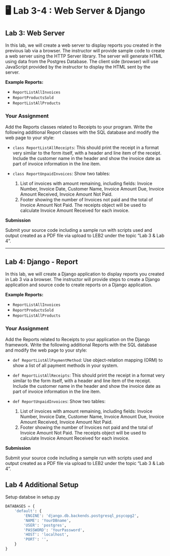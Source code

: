 # 🖥️ Lab 3-4 : Web Server & Django

## Lab 3: Web Server

In this lab, we will create a web server to display reports you created in the previous lab via a browser. The instructor will provide sample code to create a web server using the HTTP Server library. The server will generate HTML using data from the Postgres Database. The client side (browser) will use JavaScript provided by the instructor to display the HTML sent by the server. 

**Example Reports:**
- `ReportListAllInvoices`
- `ReportProductsSold`
- `ReportListAllProducts`

### Your Assignment

Add the Reports classes related to Receipts to your program. Write the following additional Report classes with the SQL database and modify the web page to your style:

- `class ReportListAllReceipts`: This should print the receipt in a format very similar to the form itself, with a header and line item of the receipt. Include the customer name in the header and show the invoice date as part of invoice information in the line item.
  
- `class ReportUnpaidInvoices`: Show two tables:
  1. List of invoices with amount remaining, including fields: Invoice Number, Invoice Date, Customer Name, Invoice Amount Due, Invoice Amount Received, Invoice Amount Not Paid.
  2. Footer showing the number of Invoices not paid and the total of Invoice Amount Not Paid. The receipts object will be used to calculate Invoice Amount Received for each invoice.

**Submission**

Submit your source code including a sample run with scripts used and output created as a PDF file via upload to LEB2 under the topic “Lab 3 & Lab 4”.

---

## Lab 4: Django - Report

In this lab, we will create a Django application to display reports you created in Lab 3 via a browser. The instructor will provide steps to create a Django application and source code to create reports on a Django application.

**Example Reports:**
- `ReportListAllInvoices`
- `ReportProductsSold`
- `ReportListAllProducts`

### Your Assignment

Add the Reports related to Receipts to your application on the Django framework. Write the following additional Reports with the SQL database and modify the web page to your style:

- `def ReportListAllPaymentMethod`: Use object-relation mapping (ORM) to show a list of all payment methods in your system.

- `def ReportListAllReceipts`: This should print the receipt in a format very similar to the form itself, with a header and line item of the receipt. Include the customer name in the header and show the invoice date as part of invoice information in the line item.

- `def ReportUnpaidInvoices`: Show two tables:
  1. List of invoices with amount remaining, including fields: Invoice Number, Invoice Date, Customer Name, Invoice Amount Due, Invoice Amount Received, Invoice Amount Not Paid.
  2. Footer showing the number of Invoices not paid and the total of Invoice Amount Not Paid. The receipts object will be used to calculate Invoice Amount Received for each invoice.

**Submission**

Submit your source code including a sample run with scripts used and output created as a PDF file via upload to LEB2 under the topic “Lab 3 & Lab 4”.


## Lab 4 Additional Setup

Setup databse in setup.py
```python
DATABASES = {
    'default': {
        'ENGINE': 'django.db.backends.postgresql_psycopg2',
        'NAME': 'YourDBname',
        'USER': 'postgres',
        'PASSWORD': 'YourPassword',
        'HOST': 'localhost',
        'PORT': '',
    }
}
```
